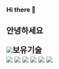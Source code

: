 ### Hi there 👋
<h2> 안녕하세요

 <img src="https://img.shields.io/badge/-181717?style=flat-square&logo=GitHub&logoColor=white"/>보유기술 <br>
   <img src="https://img.shields.io/badge/JAVA-005571?style=flat-square&logo=OpenJDK&logoColor=white"/>
  <img src="https://img.shields.io/badge/SpringFramework-6DB33F?style=flat-square&logo=Spring&logoColor=white"/>
  <img src="https://img.shields.io/badge/Linux-FCC624?style=flat-square&logo=Linux&logoColor=white"/>
  <img src="https://img.shields.io/badge/HTML-E34F26?style=flat-square&logo=HTML5&logoColor=white"/>
  <img src="https://img.shields.io/badge/CSS-15172B6?style=flat-square&logo=CSS3&logoColor=white"/>
  <img src="https://img.shields.io/badge/JavaScript-F7DF1E?style=flat-square&logo=JavaScript&logoColor=white"/>
<!--
**EHoSeong/EHoSeong** is a ✨ _special_ ✨ repository because its `README.md` (this file) appears on your GitHub profile.

Here are some ideas to get you started:

- 🔭 I’m currently working on ...
- 🌱 I’m currently learning ...
- 👯 I’m looking to collaborate on ...
- 🤔 I’m looking for help with ...
- 💬 Ask me about ...
- 📫 How to reach me: ...
- 😄 Pronouns: ...
- ⚡ Fun fact: ...
-->
